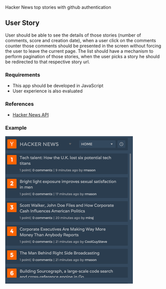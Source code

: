 Hacker News top stories with github authentication

## User Story
User should be able to see the details of those stories (number of comments, score and creation date), when a user click on the comments counter those comments should be presented in the screen without forcing the user to leave the current page.
The list should have a mechanism to perform pagination of those stories, when the user picks a story he should be redirected to that respective story url.

### Requirements
- This app should be developed in JavaScript
- User experience is also evaluated

### References
- [Hacker News API](https://github.com/HackerNews/API)

### Example
![hackernews](/imgs/hackernews.png)
